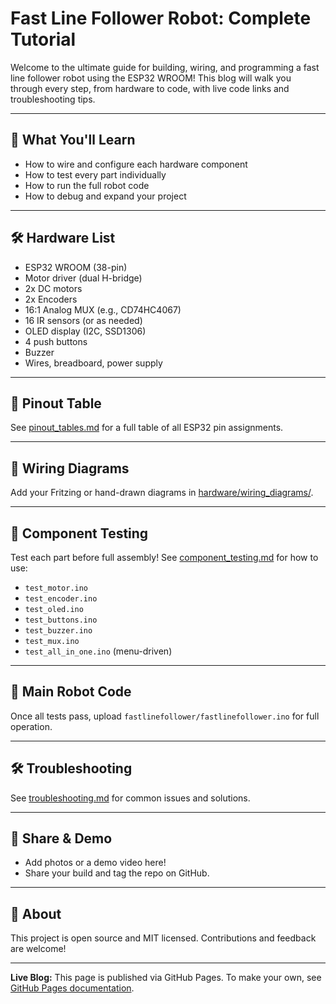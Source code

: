 # Fast Line Follower Robot: Complete Tutorial

Welcome to the ultimate guide for building, wiring, and programming a fast line follower robot using the ESP32 WROOM! This blog will walk you through every step, from hardware to code, with live code links and troubleshooting tips.

---

## 🚦 What You'll Learn
- How to wire and configure each hardware component
- How to test every part individually
- How to run the full robot code
- How to debug and expand your project

---

## 🛠️ Hardware List
- ESP32 WROOM (38-pin)
- Motor driver (dual H-bridge)
- 2x DC motors
- 2x Encoders
- 16:1 Analog MUX (e.g., CD74HC4067)
- 16 IR sensors (or as needed)
- OLED display (I2C, SSD1306)
- 4 push buttons
- Buzzer
- Wires, breadboard, power supply

---

## 📐 Pinout Table
See [pinout_tables.md](pinout_tables.md) for a full table of all ESP32 pin assignments.

---

## 🔌 Wiring Diagrams
Add your Fritzing or hand-drawn diagrams in [hardware/wiring_diagrams/](../hardware/wiring_diagrams/).

---

## 🧪 Component Testing
Test each part before full assembly! See [component_testing.md](component_testing.md) for how to use:
- `test_motor.ino`
- `test_encoder.ino`
- `test_oled.ino`
- `test_buttons.ino`
- `test_buzzer.ino`
- `test_mux.ino`
- `test_all_in_one.ino` (menu-driven)

---

## 🚗 Main Robot Code
Once all tests pass, upload `fastlinefollower/fastlinefollower.ino` for full operation.

---

## 🛠️ Troubleshooting
See [troubleshooting.md](troubleshooting.md) for common issues and solutions.

---

## 📸 Share & Demo
- Add photos or a demo video here!
- Share your build and tag the repo on GitHub.

---

## 📢 About
This project is open source and MIT licensed. Contributions and feedback are welcome!

---

**Live Blog:** This page is published via GitHub Pages. To make your own, see [GitHub Pages documentation](https://pages.github.com/).

